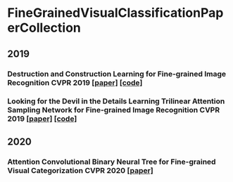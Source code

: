 # FineGrainedVisualClassificationPaperCollection

## 2019
### Destruction and Construction Learning for Fine-grained Image Recognition CVPR 2019 [[paper]](http://openaccess.thecvf.com/content_CVPR_2019/html/Chen_Destruction_and_Construction_Learning_for_Fine-Grained_Image_Recognition_CVPR_2019_paper.html) [[code]](https://github.com/JDAI-CV/DCL)
### Looking for the Devil in the Details Learning Trilinear Attention Sampling Network for Fine-grained Image Recognition CVPR 2019 [[paper]](https://openaccess.thecvf.com/content_CVPR_2019/html/Zheng_Looking_for_the_Devil_in_the_Details_Learning_Trilinear_Attention_CVPR_2019_paper.html) [[code]](https://github.com/researchmm/tasn)

## 2020
### Attention Convolutional Binary Neural Tree for Fine-grained Visual Categorization CVPR 2020 [[paper]](https://openaccess.thecvf.com/content_CVPR_2020/html/Ji_Attention_Convolutional_Binary_Neural_Tree_for_Fine-Grained_Visual_Categorization_CVPR_2020_paper.html)
